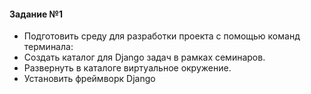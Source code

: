 #### Задание №1

- Подготовить среду для разработки проекта с помощью команд
терминала:
- Создать каталог для Django задач в рамках семинаров.
- Развернуть в каталоге виртуальное окружение.
- Установить фреймворк Django